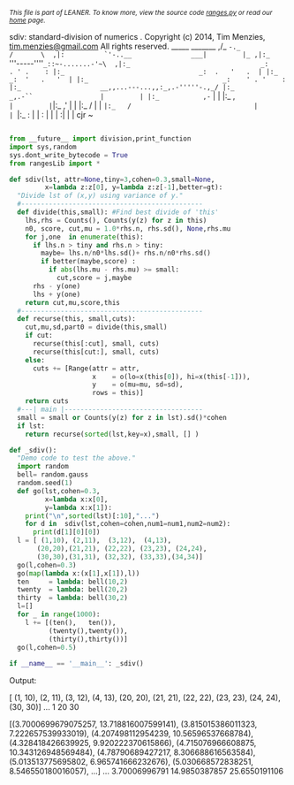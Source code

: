 
<small>_This file is part of LEANER. To know more, view the source code [ranges.py](../src/ranges.py) or read our [home](https://github.com/ai-se/leaner) page._</small>


sdiv: standard-division of numerics .
Copyright (c) 2014, Tim Menzies, tim.menzies@gmail.com
All rights reserved. 
      _____                                _______
    ,/_    ``-._                          /       \ 
   ,|:          `'-..__               ___|         |_
  ,|:_                 ``'''-----''''`_::~-.......-'~\ 
 ,|:_                                 _:    . ' .    :
 |:_                                  _:  .   '   .  |
 |:_                                  _:  '   .   '  |
 |:_                                  _:    ' . '    :
 |:_                    __,,...---...,,:_,.-'''''-.,_/
 |:_              _,.-``                 |         |
 |:_           ,-`                       |         |
 |:_         ,`                          |         |
 `|:_      ,'                            |         |
  |:_     /                              |         |
  `|:_   /                               |         |
   `|:_ :                                |         |
     \: |                                |         |
      \:|                                |         | cjr
       ~                                             

````python

from __future__ import division,print_function
import sys,random
sys.dont_write_bytecode = True
from rangesLib import *

def sdiv(lst, attr=None,tiny=3,cohen=0.3,small=None,
         x=lambda z:z[0], y=lambda z:z[-1],better=gt):
  "Divide lst of (x,y) using variance of y."
  #----------------------------------------------
  def divide(this,small): #Find best divide of 'this'
    lhs,rhs = Counts(), Counts(y(z) for z in this)
    n0, score, cut,mu = 1.0*rhs.n, rhs.sd(), None,rhs.mu
    for j,one  in enumerate(this): 
      if lhs.n > tiny and rhs.n > tiny: 
        maybe= lhs.n/n0*lhs.sd()+ rhs.n/n0*rhs.sd()
        if better(maybe,score) :  
          if abs(lhs.mu - rhs.mu) >= small:
            cut,score = j,maybe
      rhs - y(one)
      lhs + y(one)    
    return cut,mu,score,this
  #----------------------------------------------
  def recurse(this, small,cuts):
    cut,mu,sd,part0 = divide(this,small)
    if cut: 
      recurse(this[:cut], small, cuts)
      recurse(this[cut:], small, cuts)
    else:   
      cuts += [Range(attr = attr,
                     x    = o(lo=x(this[0]), hi=x(this[-1])),
                     y    = o(mu=mu, sd=sd),
                     rows = this)]
    return cuts
  #---| main |-----------------------------------
  small = small or Counts(y(z) for z in lst).sd()*cohen
  if lst: 
    return recurse(sorted(lst,key=x),small, [] )

def _sdiv():
  "Demo code to test the above."
  import random
  bell= random.gauss
  random.seed(1)
  def go(lst,cohen=0.3,
         x=lambda x:x[0],
         y=lambda x:x[1]):
    print("\n",sorted(lst)[:10],"...")
    for d in  sdiv(lst,cohen=cohen,num1=num1,num2=num2):
      print(d[1][0][0])
  l = [ (1,10), (2,11),  (3,12),  (4,13),
       (20,20),(21,21), (22,22), (23,23), (24,24),
       (30,30),(31,31), (32,32), (33,33),(34,34)]
  go(l,cohen=0.3)
  go(map(lambda x:(x[1],x[1]),l))
  ten     = lambda: bell(10,2)
  twenty  = lambda: bell(20,2)
  thirty  = lambda: bell(30,2)
  l=[]
  for _ in range(1000): 
    l += [(ten(),   ten()), 
          (twenty(),twenty()),
          (thirty(),thirty())]
  go(l,cohen=0.5)
  
if __name__ == '__main__': _sdiv()

````
Output:

[ (1, 10),  (2, 11),  (3, 12),  (4, 13), 
 (20, 20), (21, 21), (22, 22), (23, 23), (24, 24), 
 (30, 30)] ...
1
20
30

[(3.7000699679075257, 13.718816007599141), 
 (3.815015386011323, 7.222657539933019), 
 (4.207498112954239, 10.56596537668784), 
 (4.328418426639925, 9.920222370615866), 
 (4.715076966608875, 10.343126948569484), 
 (4.78790689427217, 8.306688616563584), 
 (5.013513775695802, 6.965741666232676), 
 (5.030668572838251, 8.546550180016057), ...] ...
3.70006996791
14.9850387857
25.6550191106

````python
````
